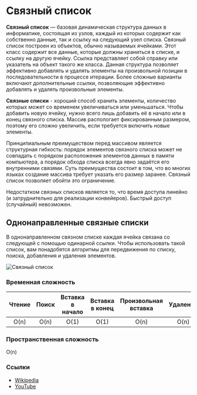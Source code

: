 # Связный список

**Связный список** — базовая динамическая структура данных в информатике, состоящая из узлов, каждый из которых содержит как собственно 
данные, так и ссылку на следующий узел списка. Связный список построен из объектов, обычно называемых ячейками. Этот класс содержит все 
данные, которые должны храниться в списке, и ссылку на другую ячейку. Ссылка представляет собой справку или указатель на объект такого 
же класса. Данная структура позволяет эффективно добавлять и удалять элементы на произвольной позиции в последовательности в процессе 
итерации. Более сложные варианты включают дополнительные ссылки, позволяющие эффективно добавлять и удалять произвольные элементы.

**Связные списки** - хороший способ хранить элементы, количество которых может со временем увеличиваться или уменьшаться. Чтобы 
добавить новую ячейку, нужно всего лишь добавить её в начало или в конец связного списка. Массив распологает фиксированным размером, 
поэтому его сложно увеличить, если требуется включить новые элементы.

Принципиальным преимуществом перед массивом является структурная гибкость: порядок элементов связного списка может не совпадать с 
порядком расположения элементов данных в памяти компьютера, а порядок обхода списка всегда явно задаётся его внутренними связями. Суть 
преимущества состоит в том, что во многих языках создание массива требует указать его размер заранее. Связный список позволяет обойти 
это ограничение.

Недостатком связных списков является то, что время доступа линейно (и затруднительно для реализации конвейеров). Быстрый доступ
(случайный) невозможен.

## Однонаправленные связные списки

В однонаправленном связном списке каждая ячейка связана со следующей с помощью одинарной ссылки. Чтобы использовать такой список, вам 
понадобятся алгоритмы для передвижения по списку, поиска, добавления и удаления элементов.

![Связный список](https://upload.wikimedia.org/wikipedia/commons/6/6d/Singly-linked-list.svg)

### Временная сложность

|   Чтение   |   Поиск   | Вставка в начало | Вставка в конец | Произвольная вставка |   Удаление   |
| :--------: | :-------: | :--------------: | :-------------: | :------------------: | :----------: |
|    O(n)    |    O(n)   |       O(1)       |       O(1)      |         O(n)         |     O(n)     |

### Пространственная сложность

O(n)

### Ссылки

- [Wikipedia](https://ru.wikipedia.org/wiki/%D0%A1%D0%B2%D1%8F%D0%B7%D0%BD%D1%8B%D0%B9_%D1%81%D0%BF%D0%B8%D1%81%D0%BE%D0%BA)
- [YouTube](https://www.youtube.com/watch?v=KTpOalDwBjg)